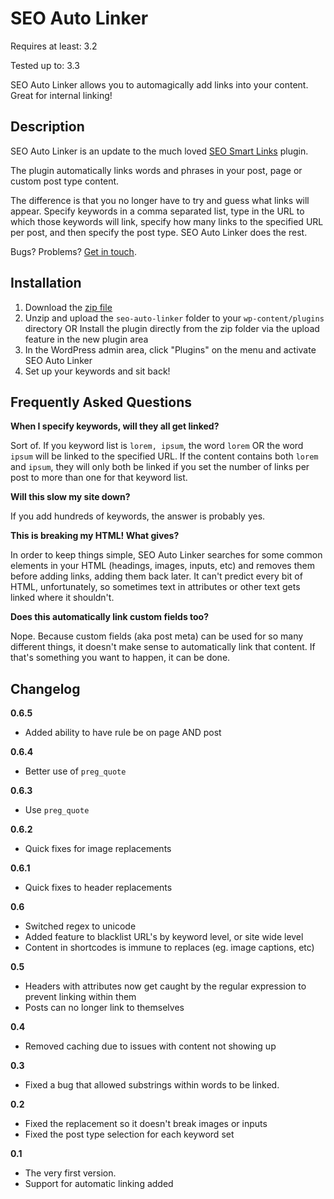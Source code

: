 SEO Auto Linker
===============

Requires at least: 3.2

Tested up to: 3.3

SEO Auto Linker allows you to automagically add links into your content. Great for internal linking!

Description
---------------------

SEO Auto Linker is an update to the much loved [SEO Smart Links](http://wordpress.org/extend/plugins/seo-automatic-links/ "SEO Smart Links") plugin.

The plugin automatically links words and phrases in your post, page or custom post type content.

The difference is that you no longer have to try and guess what links will appear.  Specify keywords in a comma separated list, type in the URL to which those keywords will link, specify how many links to the specified URL per post, and then specify the post type. SEO Auto Linker does the rest.

Bugs?  Problems?  [Get in touch](http://pmg.co/contact).

Installation
----------------

1. Download the [zip file](https://github.com/chrisguitarguy/SEO-Auto-Linker/zipball/0.4)
2. Unzip and upload the `seo-auto-linker` folder to your `wp-content/plugins` directory OR Install the plugin directly from the zip folder via the upload feature in the new plugin area
3. In the WordPress admin area, click "Plugins" on the menu and activate SEO Auto Linker
4. Set up your keywords and sit back!

Frequently Asked Questions
-----------------------------

**When I specify keywords, will they all get linked?**

Sort of.  If you keyword list is `lorem, ipsum`, the word `lorem` OR the word `ipsum` will be linked to the specified URL.  If the content contains both `lorem` and `ipsum`, they will only both be linked if you set the number of links per post to more than one for that keyword list.

**Will this slow my site down?**

If you add hundreds of keywords, the answer is probably yes.

**This is breaking my HTML! What gives?**

In order to keep things simple, SEO Auto Linker searches for some common elements in your HTML (headings, images, inputs, etc) and removes them before adding links, adding them back later. It can't predict every bit of HTML, unfortunately, so sometimes text in attributes or other text gets linked where it shouldn't.

**Does this automatically link custom fields too?**

Nope. Because custom fields (aka post meta) can be used for so many different things, it doesn't make sense to automatically link that content. If that's something you want to happen, it can be done.


Changelog
----------------

**0.6.5**

* Added ability to have rule be on page AND post

**0.6.4**

* Better use of `preg_quote`

**0.6.3**

* Use `preg_quote`

**0.6.2**

* Quick fixes for image replacements

**0.6.1**

* Quick fixes to header replacements

**0.6**

* Switched regex to unicode
* Added feature to blacklist URL's by keyword level, or site wide level
* Content in shortcodes is immune to replaces (eg. image captions, etc)


**0.5**

* Headers with attributes now get caught by the regular expression to prevent linking within them
* Posts can no longer link to themselves

**0.4**

* Removed caching due to issues with content not showing up

**0.3**

* Fixed a bug that allowed substrings within words to be linked.

**0.2**

* Fixed the replacement so it doesn't break images or inputs
* Fixed the post type selection for each keyword set

**0.1**

* The very first version.
* Support for automatic linking added

